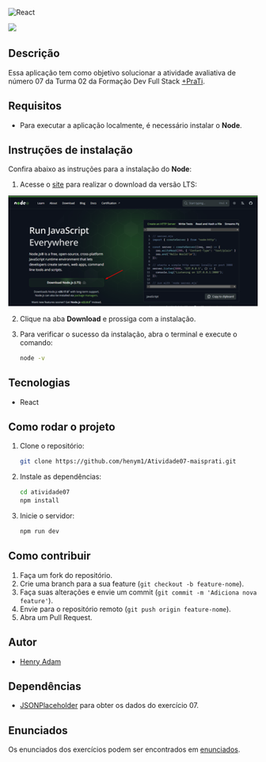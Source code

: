 ![React](https://img.shields.io/badge/react-%2320232a.svg?style=for-the-badge&logo=react&logoColor=%2361DAFB)

<img src="https://www.assespro-rs.org.br/wp-content/uploads/logo_azul.png" height=100px/>

## Descrição
Essa aplicação tem como objetivo solucionar a atividade avaliativa de número 07 da Turma 02 da Formação Dev Full Stack [+PraTi](https://www.maisprati.com.br/).

## Requisitos
* Para executar a aplicação localmente, é necessário instalar o **Node**.

## Instruções de instalação
Confira abaixo as instruções para a instalação do **Node**:

1. Acesse o [site](https://nodejs.org/en) para realizar o download da versão LTS:

![printDownload](/src/assets/downloadNode.png)

2. Clique na aba **Download** e prossiga com a instalação.

3. Para verificar o sucesso da instalação, abra o terminal e execute o comando:
    ```bash
    node -v
    ```

## Tecnologias

- React

## Como rodar o projeto

1. Clone o repositório:
   ```bash
   git clone https://github.com/henym1/Atividade07-maisprati.git
   ```

2. Instale as dependências:
    ```bash
    cd atividade07
    npm install
    ```

3. Inicie o servidor: 
    ```bash
    npm run dev
    ```

## Como contribuir

1. Faça um fork do repositório.
2. Crie uma branch para a sua feature (`git checkout -b feature-nome`).
3. Faça suas alterações e envie um commit (`git commit -m 'Adiciona nova feature'`).
4. Envie para o repositório remoto (`git push origin feature-nome`).
5. Abra um Pull Request.


## Autor
 - [Henry Adam](https://github.com/henym1)

 ## Dependências
 - [JSONPlaceholder](https://jsonplaceholder.typicode.com/) para obter os dados do exercício 07.

 ## Enunciados
 Os enunciados dos exercícios podem ser encontrados em [enunciados](/enunciados.txt).